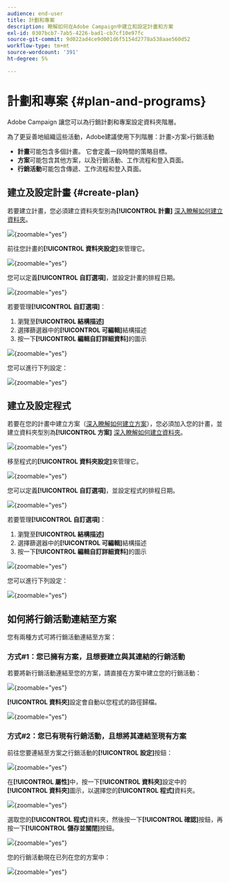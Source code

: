 ```yaml
---
audience: end-user
title: 計劃和專案
description: 瞭解如何在Adobe Campaign中建立和設定計畫和方案
exl-id: 0307bcb7-7ab5-4226-bad1-cb7cf10e97fc
source-git-commit: 9d022ad4ce9d001d6f5154d2778a538aae560d52
workflow-type: tm+mt
source-wordcount: '391'
ht-degree: 5%

---
```


# 計劃和專案 {#plan-and-programs}

Adobe Campaign 讓您可以為行銷計劃和專案設定資料夾階層。

為了更妥善地組織這些活動，Adobe建議使用下列階層：計畫`>`方案`>`行銷活動

* **計畫**&#x200B;可能包含多個計畫。 它會定義一段時間的策略目標。
* **方案**&#x200B;可能包含其他方案，以及行銷活動、工作流程和登入頁面。
* **行銷活動**&#x200B;可能包含傳遞、工作流程和登入頁面。

## 建立及設定計畫 {#create-plan}

若要建立計畫，您必須建立資料夾型別為&#x200B;**[!UICONTROL 計畫]** [深入瞭解如何建立資料夾](../get-started/work-with-folders.md)。

![](assets/plan_create.png){zoomable="yes"}

前往您計畫的&#x200B;**[!UICONTROL 資料夾設定]**&#x200B;來管理它。

![](assets/plan_settings.png){zoomable="yes"}

您可以定義&#x200B;**[!UICONTROL 自訂選項]**，並設定計畫的排程日期。

![](assets/plan_options.png){zoomable="yes"}

若要管理&#x200B;**[!UICONTROL 自訂選項]**：

1. 瀏覽至&#x200B;**[!UICONTROL 結構描述]**
1. 選擇篩選器中的&#x200B;**[!UICONTROL 可編輯]**&#x200B;結構描述
1. 按一下&#x200B;**[!UICONTROL 編輯自訂詳細資料]**&#x200B;的圖示

![](assets/plan_edit.png){zoomable="yes"}

您可以進行下列設定：

![](assets/plan_customfields.png){zoomable="yes"}

## 建立及設定程式

若要在您的計畫中建立方案（[深入瞭解如何建立方案](#create-plan)），您必須加入您的計畫，並建立資料夾型別為&#x200B;**[!UICONTROL 方案]** [深入瞭解如何建立資料夾](../get-started/work-with-folders.md)。

![](assets/program_create.png){zoomable="yes"}

移至程式的&#x200B;**[!UICONTROL 資料夾設定]**&#x200B;來管理它。

![](assets/program_settings.png){zoomable="yes"}

您可以定義&#x200B;**[!UICONTROL 自訂選項]**，並設定程式的排程日期。

![](assets/program_options.png){zoomable="yes"}

若要管理&#x200B;**[!UICONTROL 自訂選項]**：

1. 瀏覽至&#x200B;**[!UICONTROL 結構描述]**
1. 選擇篩選器中的&#x200B;**[!UICONTROL 可編輯]**&#x200B;結構描述
1. 按一下&#x200B;**[!UICONTROL 編輯自訂詳細資料]**&#x200B;的圖示

![](assets/program_edit.png){zoomable="yes"}

您可以進行下列設定：

![](assets/program_customfields.png){zoomable="yes"}

## 如何將行銷活動連結至方案

您有兩種方式可將行銷活動連結至方案：

### 方式#1：您已擁有方案，且想要建立與其連結的行銷活動

若要將新行銷活動連結至您的方案，請直接在方案中建立您的行銷活動：

![](assets/program_campaign_create.png){zoomable="yes"}

**[!UICONTROL 資料夾]**&#x200B;設定會自動以您程式的路徑歸檔。

![](assets/program_campaign_folder.png){zoomable="yes"}

### 方式#2：您已有現有行銷活動，且想將其連結至現有方案

前往您要連結至方案之行銷活動的&#x200B;**[!UICONTROL 設定]**&#x200B;按鈕：

![](assets/campaign_settings.png){zoomable="yes"}

在&#x200B;**[!UICONTROL 屬性]**&#x200B;中，按一下&#x200B;**[!UICONTROL 資料夾]**&#x200B;設定中的&#x200B;**[!UICONTROL 資料夾]**&#x200B;圖示，以選擇您的&#x200B;**[!UICONTROL 程式]**&#x200B;資料夾。

![](assets/campaign_folder.png){zoomable="yes"}

選取您的&#x200B;**[!UICONTROL 程式]**&#x200B;資料夾，然後按一下&#x200B;**[!UICONTROL 確認]**&#x200B;按鈕，再按一下&#x200B;**[!UICONTROL 儲存並關閉]**&#x200B;按鈕。

![](assets/campaign_linked.png){zoomable="yes"}

您的行銷活動現在已列在您的方案中：

![](assets/campaign_in_program.png){zoomable="yes"}
